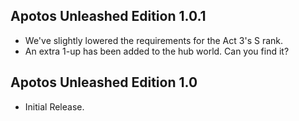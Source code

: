 ## Apotos Unleashed Edition 1.0.1

- We've slightly lowered the requirements for the Act 3's S rank.
- An extra 1-up has been added to the hub world. Can you find it?


## Apotos Unleashed Edition 1.0

- Initial Release.

